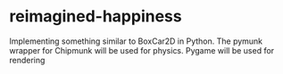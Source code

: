 # reimagined-happiness

Implementing something similar to BoxCar2D in Python. The pymunk wrapper for Chipmunk will be used for physics. Pygame will be used for rendering 
